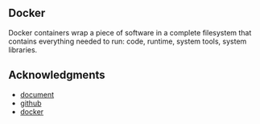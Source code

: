 ## Docker
Docker containers wrap a piece of software in a complete filesystem that contains everything needed to run: code, runtime, system tools, system libraries.
## Acknowledgments
* [document](https://docs.docker.com/)
* [github](tps://github.com/docker)
* [docker](https://github.com/docker/docker)
